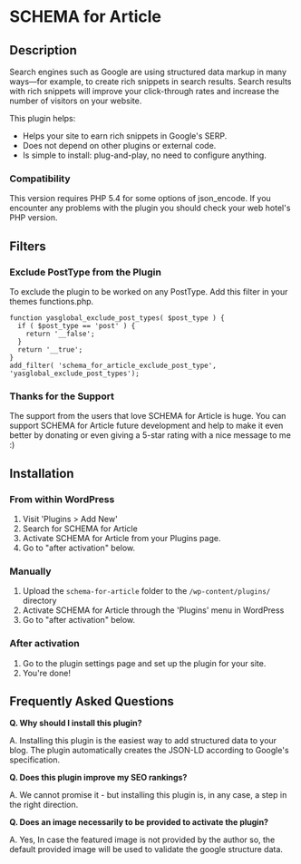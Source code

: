 # SCHEMA for Article

## Description

Search engines such as Google are using structured data markup in many ways—for example, to create rich snippets in search results. Search results with rich snippets will improve your click-through rates and increase the number of visitors on your website.

This plugin helps:

* Helps your site to earn rich snippets in Google's SERP.
* Does not depend on other plugins or external code.
* Is simple to install: plug-and-play, no need to configure anything.

### Compatibility
This version requires PHP 5.4 for some options of json_encode. If you encounter any problems with the plugin you should check your web hotel's PHP version.

## Filters

### Exclude PostType from the Plugin

To exclude the plugin to be worked on any PostType. Add this filter in your themes functions.php.

```
function yasglobal_exclude_post_types( $post_type ) {
  if ( $post_type == 'post' ) {
    return '__false';
  }
  return '__true';
}
add_filter( 'schema_for_article_exclude_post_type', 'yasglobal_exclude_post_types');
```

### Thanks for the Support

The support from the users that love SCHEMA for Article is huge. You can support SCHEMA for Article future development and help to make it even better by donating or even giving a 5-star rating with a nice message to me :)

## Installation

### From within WordPress

1. Visit 'Plugins > Add New'
2. Search for SCHEMA for Article
3. Activate SCHEMA for Article from your Plugins page.
4. Go to "after activation" below.

### Manually

1. Upload the `schema-for-article` folder to the `/wp-content/plugins/` directory
2. Activate SCHEMA for Article through the 'Plugins' menu in WordPress
3. Go to "after activation" below.

### After activation

1. Go to the plugin settings page and set up the plugin for your site.
2. You're done!

## Frequently Asked Questions

**Q. Why should I install this plugin?**

A. Installing this plugin is the easiest way to add structured data to your blog. The plugin automatically creates the JSON-LD according to Google's specification. 

**Q. Does this plugin improve my SEO rankings?**

A. We cannot promise it - but installing this plugin is, in any case, a step in the right direction.

**Q. Does an image necessarily to be provided to activate the plugin?**

A. Yes, In case the featured image is not provided by the author so, the default provided image will be used to validate the google structure data.
